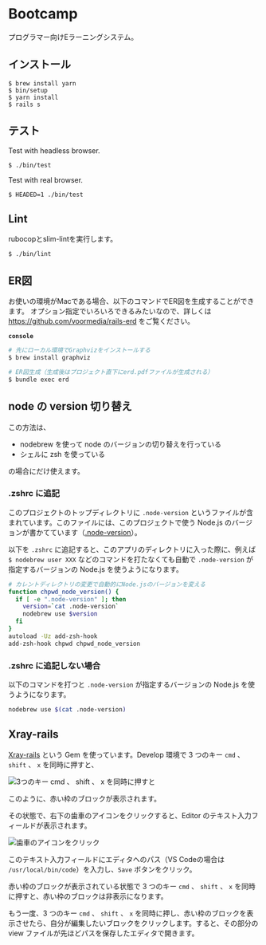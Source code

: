 # Bootcamp

プログラマー向けEラーニングシステム。

## インストール

    $ brew install yarn
    $ bin/setup
    $ yarn install
    $ rails s

## テスト

Test with headless browser.

```
$ ./bin/test
```

Test with real browser.

```
$ HEADED=1 ./bin/test
```

## Lint

rubocopとslim-lintを実行します。

```
$ ./bin/lint
```

## ER図

お使いの環境がMacである場合、以下のコマンドでER図を生成することができます。
オプション指定でいろいろできるみたいなので、詳しくは https://github.com/voormedia/rails-erd をご覧ください。

**`console`**
```bash
# 先にローカル環境でGraphvizをインストールする
$ brew install graphviz

# ER図生成（生成後はプロジェクト直下にerd.pdfファイルが生成される）
$ bundle exec erd
```

## node の version 切り替え

この方法は、

- nodebrew を使って node のバージョンの切り替えを行っている
- シェルに zsh を使っている

の場合にだけ使えます。

### .zshrc に追記

このプロジェクトのトップディレクトリに `.node-version` というファイルが含まれています。このファイルには、このプロジェクトで使う Node.js のバージョンが書かてています（[.node-version](https://github.com/fjordllc/bootcamp/blob/master/.node-version)）。

以下を `.zshrc` に追記すると、このアプリのディレクトリに入った際に、例えば `$ nodebrew user XXX` などのコマンドを打たなくても自動で `.node-version` が指定するバージョンの Node.js を使うようになります。

```bash
# カレントディレクトリの変更で自動的にNode.jsのバージョンを変える
function chpwd_node_version() {
  if [ -e ".node-version" ]; then
    version=`cat .node-version`
    nodebrew use $version
  fi
}
autoload -Uz add-zsh-hook
add-zsh-hook chpwd chpwd_node_version
```

### .zshrc に追記しない場合

以下のコマンドを打つと `.node-version` が指定するバージョンの Node.js を使うようになります。

```bash
nodebrew use $(cat .node-version)
```

## Xray-rails

 [Xray-rails](https://github.com/brentd/xray-rails) という Gem を使っています。Develop 環境で 3 つのキー `cmd` 、 `shift` 、 `x` を同時に押すと、

![3つのキー `cmd` 、 `shift` 、 `x` を同時に押すと](https://i.gyazo.com/da31297bfbfa3a921ee9e0cead991b62.png)

このように、赤い枠のブロックが表示されます。

その状態で、右下の歯車のアイコンをクリックすると、Editor のテキスト入力フィールドが表示されます。

![歯車のアイコンをクリック](https://i.gyazo.com/744609563aca458aa940aafa1f0d23a6.png)

このテキスト入力フィールドにエディタへのパス（VS Codeの場合は `/usr/local/bin/code`）を入力し、`Save` ボタンをクリック。

赤い枠のブロックが表示されている状態で 3 つのキー `cmd` 、 `shift` 、 `x` を同時に押すと、赤い枠のブロックは非表示になります。

もう一度、3 つのキー `cmd` 、 `shift` 、 `x` を同時に押し、赤い枠のブロックを表示させたら、自分が編集したいブロックをクリックします。すると、その部分の view ファイルが先ほどパスを保存したエディタで開きます。

